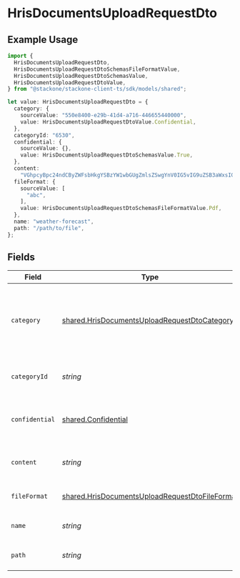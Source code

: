 # HrisDocumentsUploadRequestDto

## Example Usage

```typescript
import {
  HrisDocumentsUploadRequestDto,
  HrisDocumentsUploadRequestDtoSchemasFileFormatValue,
  HrisDocumentsUploadRequestDtoSchemasValue,
  HrisDocumentsUploadRequestDtoValue,
} from "@stackone/stackone-client-ts/sdk/models/shared";

let value: HrisDocumentsUploadRequestDto = {
  category: {
    sourceValue: "550e8400-e29b-41d4-a716-446655440000",
    value: HrisDocumentsUploadRequestDtoValue.Confidential,
  },
  categoryId: "6530",
  confidential: {
    sourceValue: {},
    value: HrisDocumentsUploadRequestDtoSchemasValue.True,
  },
  content:
    "VGhpcyBpc24ndCByZWFsbHkgYSBzYW1wbGUgZmlsZSwgYnV0IG5vIG9uZSB3aWxsIGV2ZXIga25vdyE",
  fileFormat: {
    sourceValue: [
      "abc",
    ],
    value: HrisDocumentsUploadRequestDtoSchemasFileFormatValue.Pdf,
  },
  name: "weather-forecast",
  path: "/path/to/file",
};
```

## Fields

| Field                                                                                                                   | Type                                                                                                                    | Required                                                                                                                | Description                                                                                                             | Example                                                                                                                 |
| ----------------------------------------------------------------------------------------------------------------------- | ----------------------------------------------------------------------------------------------------------------------- | ----------------------------------------------------------------------------------------------------------------------- | ----------------------------------------------------------------------------------------------------------------------- | ----------------------------------------------------------------------------------------------------------------------- |
| `category`                                                                                                              | [shared.HrisDocumentsUploadRequestDtoCategory](../../../sdk/models/shared/hrisdocumentsuploadrequestdtocategory.md)     | :heavy_minus_sign:                                                                                                      | The category to be associated with the file to be uploaded. Id will take precedence over name.                          | {<br/>"name": "reports",<br/>"id": "550e8400-e29b-41d4-a716-446655440000"<br/>}                                         |
| `categoryId`                                                                                                            | *string*                                                                                                                | :heavy_minus_sign:                                                                                                      | The categoryId of the documents                                                                                         | 6530                                                                                                                    |
| `confidential`                                                                                                          | [shared.Confidential](../../../sdk/models/shared/confidential.md)                                                       | :heavy_minus_sign:                                                                                                      | The confidentiality level of the file to be uploaded                                                                    |                                                                                                                         |
| `content`                                                                                                               | *string*                                                                                                                | :heavy_minus_sign:                                                                                                      | The base64 encoded content of the file to upload                                                                        | VGhpcyBpc24ndCByZWFsbHkgYSBzYW1wbGUgZmlsZSwgYnV0IG5vIG9uZSB3aWxsIGV2ZXIga25vdyE                                         |
| `fileFormat`                                                                                                            | [shared.HrisDocumentsUploadRequestDtoFileFormat](../../../sdk/models/shared/hrisdocumentsuploadrequestdtofileformat.md) | :heavy_minus_sign:                                                                                                      | The file format of the file                                                                                             |                                                                                                                         |
| `name`                                                                                                                  | *string*                                                                                                                | :heavy_minus_sign:                                                                                                      | The filename of the file to upload                                                                                      | weather-forecast                                                                                                        |
| `path`                                                                                                                  | *string*                                                                                                                | :heavy_minus_sign:                                                                                                      | The path for the file to be uploaded to                                                                                 | /path/to/file                                                                                                           |